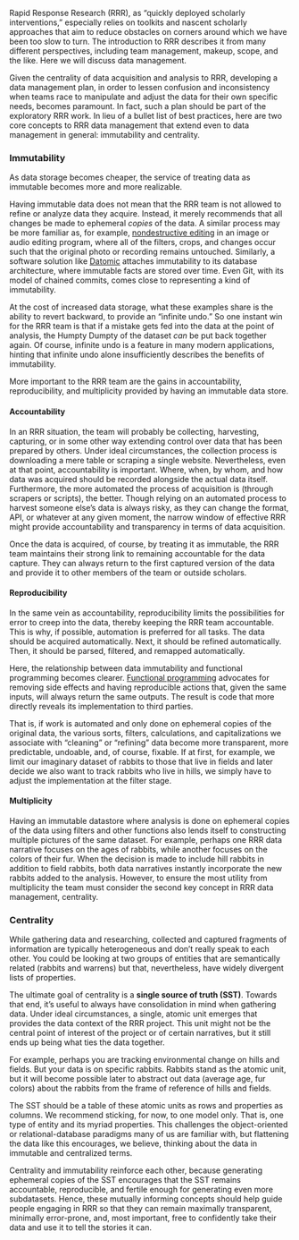 Rapid Response Research (RRR), as “quickly deployed scholarly interventions,” especially relies on toolkits and nascent scholarly approaches that aim to reduce obstacles on corners around which we have been too slow to turn. The introduction to RRR describes it from many different perspectives, including team management, makeup, scope, and the like. Here we will discuss data management.

Given the centrality of data acquisition and analysis to RRR, developing a data management plan, in order to lessen confusion and inconsistency when teams race to manipulate and adjust the data for their own specific needs, becomes paramount. In fact, such a plan should be part of the exploratory RRR work. In lieu of a bullet list of best practices, here are two core concepts to RRR data management that extend even to data management in general: immutability and centrality.

### Immutability

As data storage becomes cheaper, the service of treating data as immutable becomes more and more realizable.

Having immutable data does not mean that the RRR team is not allowed to refine or analyze data they acquire. Instead, it merely recommends that all changes be made to ephemeral *copies* of the data. A similar process may be more familiar as, for example, [nondestructive editing](https://helpx.adobe.com/photoshop/using/nondestructive-editing.html) in an image or audio editing program, where all of the filters, crops, and changes occur such that the original photo or recording remains untouched. Similarly, a software solution like [Datomic](https://docs.datomic.com/on-prem/architecture.html) attaches immutability to its database architecture, where immutable facts are stored over time. Even Git, with its model of chained commits, comes close to representing a kind of immutability.

At the cost of increased data storage, what these examples share is the ability to revert backward, to provide an “infinite undo.” So one instant win for the RRR team is that if a mistake gets fed into the data at the point of analysis, the Humpty Dumpty of the dataset *can* be put back together again. Of course, infinite undo is a feature in many modern applications, hinting that infinite undo alone insufficiently describes the benefits of immutability.

More important to the RRR team are the gains in accountability, reproducibility, and multiplicity provided by having an immutable data store.

#### Accountability

In an RRR situation, the team will probably be collecting, harvesting, capturing, or in some other way extending control over data that has been prepared by others. Under ideal circumstances, the collection process is downloading a mere table or scraping a single website. Nevertheless, even at that point, accountability is important. Where, when, by whom, and how data was acquired should be recorded alongside the actual data itself. Furthermore, the more automated the process of acquisition is (through scrapers or scripts), the better. Though relying on an automated process to harvest someone else’s data is always risky, as they can change the format, API, or whatever at any given moment, the narrow window of effective RRR might provide accountability and transparency in terms of data acquisition.

Once the data is acquired, of course, by treating it as immutable, the RRR team maintains their strong link to remaining accountable for the data capture. They can always return to the first captured version of the data and provide it to other members of the team or outside scholars.

#### Reproducibility

In the same vein as accountability, reproducibility limits the possibilities for error to creep into the data, thereby keeping the RRR team accountable. This is why, if possible, automation is preferred for all tasks. The data should be acquired automatically. Next, it should be refined automatically. Then, it should be parsed, filtered, and remapped automatically.

Here, the relationship between data immutability and functional programming becomes clearer. [Functional programming](https://medium.freecodecamp.org/write-safer-and-cleaner-code-by-leveraging-the-power-of-immutability-7862df04b7b6) advocates for removing side effects and having reproducible actions that, given the same inputs, will always return the same outputs. The result is code that more directly reveals its implementation to third parties.

That is, if work is automated and only done on ephemeral copies of the original data, the various sorts, filters, calculations, and capitalizations we associate with “cleaning” or “refining” data become more transparent, more predictable, undoable, and, of course, fixable. If at first, for example, we limit our imaginary dataset of rabbits to those that live in fields and later decide we also want to track rabbits who live in hills, we simply have to adjust the implementation at the filter stage.

#### Multiplicity

Having an immutable datastore where analysis is done on ephemeral copies of the data using filters and other functions also lends itself to constructing multiple pictures of the same dataset. For example, perhaps one RRR data narrative focuses on the ages of rabbits, while another focuses on the colors of their fur. When the decision is made to include hill rabbits in addition to field rabbits, both data narratives instantly incorporate the new rabbits added to the analysis. However, to ensure the most utility from multiplicity the team must consider the second key concept in RRR data management, centrality.

### Centrality

While gathering data and researching, collected and captured fragments of information are typically heterogeneous and don’t really speak to each other. You could be looking at two groups of entities that are semantically related (rabbits and warrens) but that, nevertheless, have widely divergent lists of properties.

The ultimate goal of centrality is a **single source of truth (SST)**. Towards that end, it’s useful to always have consolidation in mind when gathering data. Under ideal circumstances, a single, atomic unit emerges that provides the data context of the RRR project. This unit might not be the central point of interest of the project or of certain narratives, but it still ends up being what ties the data together.

For example, perhaps you are tracking environmental change on hills and fields. But your data is on specific rabbits. Rabbits stand as the atomic unit, but it will become possible later to abstract out data (average age, fur colors) about the rabbits from the frame of reference of hills and fields.

The SST should be a table of these atomic units as rows and properties as columns. We recommend sticking, for now, to one model only. That is, one type of entity and its myriad properties. This challenges the object-oriented or relational-database paradigms many of us are familiar with, but flattening the data like this encourages, we believe, thinking about the data in immutable and centralized terms.

Centrality and immutability reinforce each other, because generating ephemeral copies of the SST encourages that the SST remains accountable, reproducible, and fertile enough for generating even more subdatasets. Hence, these mutually informing concepts should help guide people engaging in RRR so that they can remain maximally transparent, minimally error-prone, and, most important, free to confidently take their data and use it to tell the stories it can.